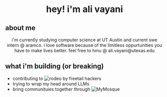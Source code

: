 <h1 align="center">hey! i'm ali vayani</h1>

## about me
<div align="center">
  i'm currently studying computer science at UT Austin and current swe intern @ aramco. i love software because of the limitless oppurtunities you have to make lives better. feel free to hmu @ ali.vayani@utexas.edu
</div> 

## what i'm building (or breaking)

- contributing to ![rodeo](https://gitlab.com/freetail-hackers/rodeo) by freetail hackers
- trying to wrap my head around LLMs
- bring communituies together through ![MyMosque](https://github.com/ali-vayani/MyMosque)
